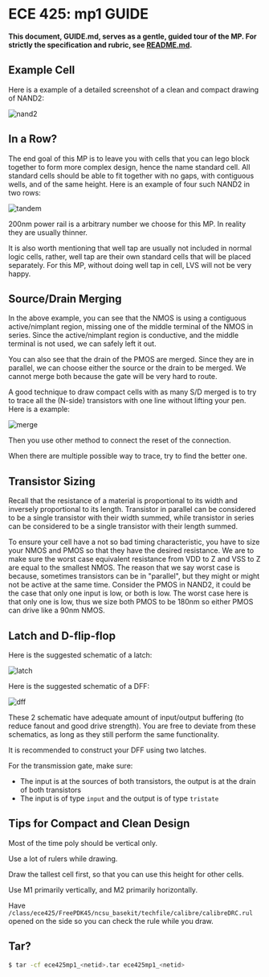 # ECE 425: mp1 GUIDE

**This document, GUIDE.md, serves as a gentle, guided tour of the MP. For strictly the specification and rubric, see [README.md](./README.md).**

## Example Cell

Here is a example of a detailed screenshot of a clean and compact drawing of NAND2:

![nand2](./docs/images/nand2.png)

## In a Row?

The end goal of this MP is to leave you with cells that you can lego block together to form more complex design,
hence the name standard cell. All standard cells should be able to fit together with no gaps,
with contiguous wells, and of the same height. Here is an example of four such NAND2 in two rows:

![tandem](./docs/images/tandem.png)

200nm power rail is a arbitrary number we choose for this MP. In reality they are usually thinner.

It is also worth mentioning that well tap are usually not included in normal logic cells,
rather, well tap are their own standard cells that will be placed separately.
For this MP, without doing well tap in cell, LVS will not be very happy.

## Source/Drain Merging

In the above example, you can see that the NMOS is using a contiguous active/nimplant region,
missing one of the middle terminal of the NMOS in series. Since the active/nimplant region is conductive,
and the middle terminal is not used, we can safely left it out.

You can also see that the drain of the PMOS are merged. Since they are in parallel,
we can choose either the source or the drain to be merged.
We cannot merge both because the gate will be very hard to route.

A good technique to draw compact cells with as many S/D merged is to try to trace all the (N-side)
transistors with one line without lifting your pen. Here is a example:

![merge](./docs/images/merge.png)

Then you use other method to connect the reset of the connection.

When there are multiple possible way to trace, try to find the better one.

## Transistor Sizing

Recall that the resistance of a material is proportional to its width and inversely proportional to its length.
Transistor in parallel can be considered to be a single transistor with their width summed,
while transistor in series can be considered to be a single transistor with their length summed.

To ensure your cell have a not so bad timing characteristic,
you have to size your NMOS and PMOS so that they have the desired resistance.
We are to make sure the worst case equivalent resistance from VDD to Z and VSS to Z are equal to the smallest NMOS.
The reason that we say worst case is because, sometimes transistors can be in "parallel",
but they might or might not be active at the same time. Consider the PMOS in NAND2,
it could be the case that only one input is low, or both is low.
The worst case here is that only one is low, thus we size both PMOS to be 180nm
so either PMOS can drive like a 90nm NMOS.

## Latch and D-flip-flop

Here is the suggested schematic of a latch:

![latch](./docs/images/latch.svg)

Here is the suggested schematic of a DFF:

![dff](./docs/images/dff.svg)

These 2 schematic have adequate amount of input/output buffering (to reduce fanout and good drive strength).
You are free to deviate from these schematics, as long as they still perform the same functionality.

It is recommended to construct your DFF using two latches.

For the transmission gate, make sure:
- The input is at the sources of both transistors, the output is at the drain of both transistors
- The input is of type `input` and the output is of type `tristate`

## Tips for Compact and Clean Design

Most of the time poly should be vertical only.

Use a lot of rulers while drawing.

Draw the tallest cell first, so that you can use this height for other cells.

Use M1 primarily vertically, and M2 primarily horizontally.

Have `/class/ece425/FreePDK45/ncsu_basekit/techfile/calibre/calibreDRC.rul`
opened on the side so you can check the rule while you draw.



## Tar?
```bash
$ tar -cf ece425mp1_<netid>.tar ece425mp1_<netid>
```
